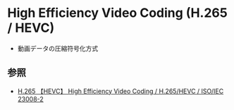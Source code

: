 # High Efficiency Video Coding (H.265 / HEVC)
- 動画データの圧縮符号化方式

## 参照
- [H.265 【HEVC】 High Efficiency Video Coding / H.265/HEVC / ISO/IEC 23008-2](https://e-words.jp/w/H.265.html)
